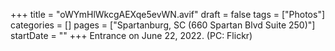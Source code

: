 +++
title = "oWYmHlWkcgAEXqe5evWN.avif"
draft = false
tags = ["Photos"]
categories = []
pages = ["Spartanburg, SC (660 Spartan Blvd Suite 250)"]
startDate = ""
+++
Entrance on June 22, 2022. (PC: Flickr)
